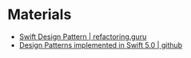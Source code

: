 # Materials

* [Swift Design Pattern | refactoring.guru](https://refactoring.guru/design-patterns/swift)
* [Design Patterns implemented in Swift 5.0 | github](https://github.com/ochococo/Design-Patterns-In-Swift)

